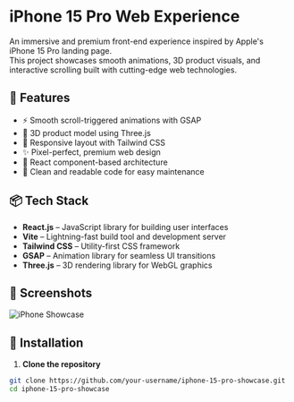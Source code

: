 # iPhone 15 Pro Web Experience

An immersive and premium front-end experience inspired by Apple's iPhone 15 Pro landing page.  
This project showcases smooth animations, 3D product visuals, and interactive scrolling built with cutting-edge web technologies.

## 🚀 Features

- ⚡ Smooth scroll-triggered animations with GSAP
- 🎨 3D product model using Three.js
- 🧩 Responsive layout with Tailwind CSS
- ✨ Pixel-perfect, premium web design
- 🎯 React component-based architecture
- 💬 Clean and readable code for easy maintenance

## 📦 Tech Stack

- **React.js** – JavaScript library for building user interfaces
- **Vite** – Lightning-fast build tool and development server
- **Tailwind CSS** – Utility-first CSS framework
- **GSAP** – Animation library for seamless UI transitions
- **Three.js** – 3D rendering library for WebGL graphics

## 📸 Screenshots

![iPhone Showcase](./public/assets/images/screenshot.png)



## 🔧 Installation

1. **Clone the repository**

```bash
git clone https://github.com/your-username/iphone-15-pro-showcase.git
cd iphone-15-pro-showcase
```
